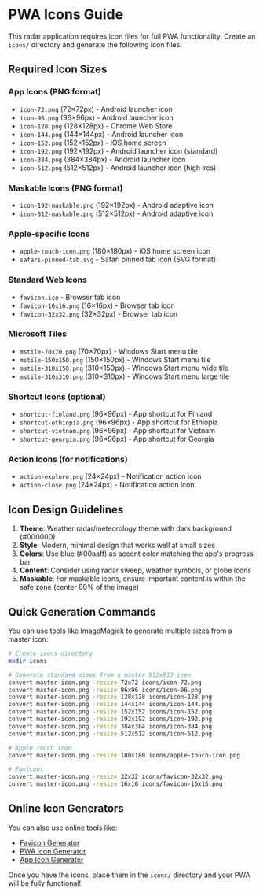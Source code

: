 # PWA Icons Guide

This radar application requires icon files for full PWA functionality. Create an `icons/` directory and generate the following icon files:

## Required Icon Sizes

### App Icons (PNG format)
- `icon-72.png` (72×72px) - Android launcher icon
- `icon-96.png` (96×96px) - Android launcher icon
- `icon-128.png` (128×128px) - Chrome Web Store
- `icon-144.png` (144×144px) - Android launcher icon
- `icon-152.png` (152×152px) - iOS home screen
- `icon-192.png` (192×192px) - Android launcher icon (standard)
- `icon-384.png` (384×384px) - Android launcher icon
- `icon-512.png` (512×512px) - Android launcher icon (high-res)

### Maskable Icons (PNG format)
- `icon-192-maskable.png` (192×192px) - Android adaptive icon
- `icon-512-maskable.png` (512×512px) - Android adaptive icon

### Apple-specific Icons
- `apple-touch-icon.png` (180×180px) - iOS home screen icon
- `safari-pinned-tab.svg` - Safari pinned tab icon (SVG format)

### Standard Web Icons
- `favicon.ico` - Browser tab icon
- `favicon-16x16.png` (16×16px) - Browser tab icon
- `favicon-32x32.png` (32×32px) - Browser tab icon

### Microsoft Tiles
- `mstile-70x70.png` (70×70px) - Windows Start menu tile
- `mstile-150x150.png` (150×150px) - Windows Start menu tile
- `mstile-310x150.png` (310×150px) - Windows Start menu wide tile
- `mstile-310x310.png` (310×310px) - Windows Start menu large tile

### Shortcut Icons (optional)
- `shortcut-finland.png` (96×96px) - App shortcut for Finland
- `shortcut-ethiopia.png` (96×96px) - App shortcut for Ethiopia
- `shortcut-vietnam.png` (96×96px) - App shortcut for Vietnam
- `shortcut-georgia.png` (96×96px) - App shortcut for Georgia

### Action Icons (for notifications)
- `action-explore.png` (24×24px) - Notification action icon
- `action-close.png` (24×24px) - Notification action icon

## Icon Design Guidelines

1. **Theme**: Weather radar/meteorology theme with dark background (#000000)
2. **Style**: Modern, minimal design that works well at small sizes
3. **Colors**: Use blue (#00aaff) as accent color matching the app's progress bar
4. **Content**: Consider using radar sweep, weather symbols, or globe icons
5. **Maskable**: For maskable icons, ensure important content is within the safe zone (center 80% of the image)

## Quick Generation Commands

You can use tools like ImageMagick to generate multiple sizes from a master icon:

```bash
# Create icons directory
mkdir icons

# Generate standard sizes from a master 512x512 icon
convert master-icon.png -resize 72x72 icons/icon-72.png
convert master-icon.png -resize 96x96 icons/icon-96.png
convert master-icon.png -resize 128x128 icons/icon-128.png
convert master-icon.png -resize 144x144 icons/icon-144.png
convert master-icon.png -resize 152x152 icons/icon-152.png
convert master-icon.png -resize 192x192 icons/icon-192.png
convert master-icon.png -resize 384x384 icons/icon-384.png
convert master-icon.png -resize 512x512 icons/icon-512.png

# Apple touch icon
convert master-icon.png -resize 180x180 icons/apple-touch-icon.png

# Favicons
convert master-icon.png -resize 32x32 icons/favicon-32x32.png
convert master-icon.png -resize 16x16 icons/favicon-16x16.png
```

## Online Icon Generators

You can also use online tools like:
- [Favicon Generator](https://realfavicongenerator.net/)
- [PWA Icon Generator](https://www.pwabuilder.com/imageGenerator)
- [App Icon Generator](https://appicon.co/)

Once you have the icons, place them in the `icons/` directory and your PWA will be fully functional!
